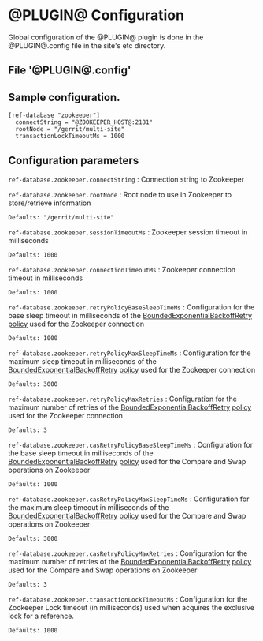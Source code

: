 
@PLUGIN@ Configuration
=========================

Global configuration of the @PLUGIN@ plugin is done in the @PLUGIN@.config file in the site's etc directory.

File '@PLUGIN@.config'
--------------------

## Sample configuration.

```
[ref-database "zookeeper"]
  connectString = "@ZOOKEEPER_HOST@:2181"
  rootNode = "/gerrit/multi-site"
  transactionLockTimeoutMs = 1000
```

## Configuration parameters

```ref-database.zookeeper.connectString```
:   Connection string to Zookeeper

```ref-database.zookeeper.rootNode```
:   Root node to use in Zookeeper to store/retrieve information

    Defaults: "/gerrit/multi-site"


```ref-database.zookeeper.sessionTimeoutMs```
:   Zookeeper session timeout in milliseconds

    Defaults: 1000

```ref-database.zookeeper.connectionTimeoutMs```
:   Zookeeper connection timeout in milliseconds

    Defaults: 1000

```ref-database.zookeeper.retryPolicyBaseSleepTimeMs```
:   Configuration for the base sleep timeout in milliseconds of the
    [BoundedExponentialBackoffRetry](https://curator.apache.org/apidocs/org/apache/curator/retry/BoundedExponentialBackoffRetry.html) [policy](https://curator.apache.org/curator-client/index.html) used for the Zookeeper connection

    Defaults: 1000

```ref-database.zookeeper.retryPolicyMaxSleepTimeMs```
:   Configuration for the maximum sleep timeout in milliseconds of the
    [BoundedExponentialBackoffRetry](https://curator.apache.org/apidocs/org/apache/curator/retry/BoundedExponentialBackoffRetry.html) [policy](https://curator.apache.org/curator-client/index.html) used for the Zookeeper connection

    Defaults: 3000

```ref-database.zookeeper.retryPolicyMaxRetries```
:   Configuration for the maximum number of retries of the
    [BoundedExponentialBackoffRetry](https://curator.apache.org/apidocs/org/apache/curator/retry/BoundedExponentialBackoffRetry.html) [policy](https://curator.apache.org/curator-client/index.html) used for the Zookeeper connection

    Defaults: 3

```ref-database.zookeeper.casRetryPolicyBaseSleepTimeMs```
:   Configuration for the base sleep timeout in milliseconds of the
    [BoundedExponentialBackoffRetry](https://curator.apache.org/apidocs/org/apache/curator/retry/BoundedExponentialBackoffRetry.html) [policy](https://curator.apache.org/curator-client/index.html) used for the Compare and Swap
    operations on Zookeeper

    Defaults: 1000

```ref-database.zookeeper.casRetryPolicyMaxSleepTimeMs```
:   Configuration for the maximum sleep timeout in milliseconds of the
    [BoundedExponentialBackoffRetry](https://curator.apache.org/apidocs/org/apache/curator/retry/BoundedExponentialBackoffRetry.html) [policy](https://curator.apache.org/curator-client/index.html) used for the Compare and Swap
    operations on Zookeeper

    Defaults: 3000

```ref-database.zookeeper.casRetryPolicyMaxRetries```
:   Configuration for the maximum number of retries of the
    [BoundedExponentialBackoffRetry](https://curator.apache.org/apidocs/org/apache/curator/retry/BoundedExponentialBackoffRetry.html) [policy](https://curator.apache.org/curator-client/index.html) used for the Compare and Swap
    operations on Zookeeper

    Defaults: 3

```ref-database.zookeeper.transactionLockTimeoutMs```
:   Configuration for the Zookeeper Lock timeout (in milliseconds) used when
	acquires the exclusive lock for a reference.

    Defaults: 1000
